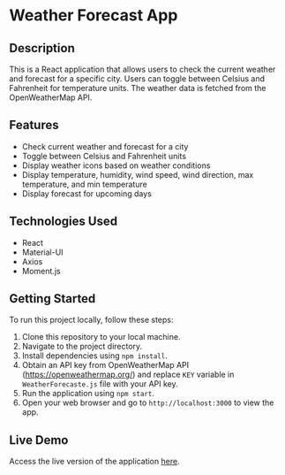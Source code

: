 # Weather Forecast App

## Description
This is a React application that allows users to check the current weather and forecast for a specific city. Users can toggle between Celsius and Fahrenheit for temperature units. The weather data is fetched from the OpenWeatherMap API.

## Features
- Check current weather and forecast for a city
- Toggle between Celsius and Fahrenheit units
- Display weather icons based on weather conditions
- Display temperature, humidity, wind speed, wind direction, max temperature, and min temperature
- Display forecast for upcoming days

## Technologies Used
- React
- Material-UI
- Axios
- Moment.js

## Getting Started
To run this project locally, follow these steps:

1. Clone this repository to your local machine.
2. Navigate to the project directory.
3. Install dependencies using `npm install`.
4. Obtain an API key from OpenWeatherMap API (https://openweathermap.org/) and replace `KEY` variable in `WeatherForecaste.js` file with your API key.
5. Run the application using `npm start`.
6. Open your web browser and go to `http://localhost:3000` to view the app.

## Live Demo
Access the live version of the application [here](https://balascripts.github.io/weatherForecast/).



